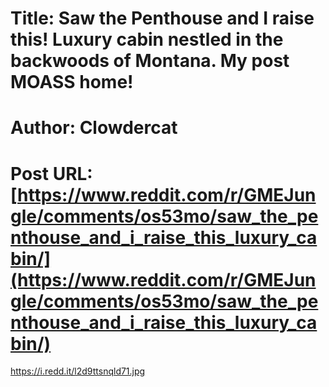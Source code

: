 # Title: Saw the Penthouse and I raise this! Luxury cabin nestled in the backwoods of Montana. My post MOASS home!
# Author: Clowdercat
# Post URL: [https://www.reddit.com/r/GMEJungle/comments/os53mo/saw_the_penthouse_and_i_raise_this_luxury_cabin/](https://www.reddit.com/r/GMEJungle/comments/os53mo/saw_the_penthouse_and_i_raise_this_luxury_cabin/)


https://i.redd.it/l2d9ttsnqld71.jpg
